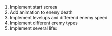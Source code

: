 1. Implement start screen
3. Add animation to enemy death
4. Implement levelups and differend enemy speed
5. Implement different enemy types
7. Implement several lifes